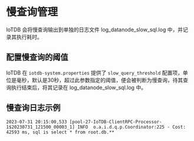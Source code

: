 <!--

    Licensed to the Apache Software Foundation (ASF) under one
    or more contributor license agreements.  See the NOTICE file
    distributed with this work for additional information
    regarding copyright ownership.  The ASF licenses this file
    to you under the Apache License, Version 2.0 (the
    "License"); you may not use this file except in compliance
    with the License.  You may obtain a copy of the License at
    
        http://www.apache.org/licenses/LICENSE-2.0
    
    Unless required by applicable law or agreed to in writing,
    software distributed under the License is distributed on an
    "AS IS" BASIS, WITHOUT WARRANTIES OR CONDITIONS OF ANY
    KIND, either express or implied.  See the License for the
    specific language governing permissions and limitations
    under the License.

-->

# 慢查询管理

IoTDB 会将慢查询输出到单独的日志文件 log_datanode_slow_sql.log 中，并记录其执行耗时。

## 配置慢查询的阈值

IoTDB 在 `iotdb-system.properties` 提供了 `slow_query_threshold` 配置项，单位是毫秒，默认是30秒，超过此参数指定的阈值，便会被判断为慢查询，待其查询执行结束后，将其记录在 log_datanode_slow_sql.log 中。

## 慢查询日志示例

```
2023-07-31 20:15:00,533 [pool-27-IoTDB-ClientRPC-Processor-1$20230731_121500_00003_1] INFO  o.a.i.d.q.p.Coordinator:225 - Cost: 42593 ms, sql is select * from root.db.** 
```

